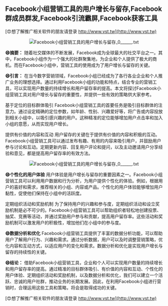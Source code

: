 ## **Facebook小组营销工具的用户增长与留存,Facebook群成员群发,Facebook引流霸屏,Facebook获客工具**

[😍想了解推广相关软件的朋友请登录 http://www.vst.tw](http://www.vst.tw)

 <center><img src="https://vst.tw/MP4/tuiguang/png/2.png" alt="Facebook小组营销工具的用户增长与留存_0______.txt"></center>

**😄摘要：**
随着社交媒体的不断发展，Facebook成为全球最大的社交平台之一。其中，Facebook小组作为一个强大的社群聚集地，为企业和个人提供了极大的商机。而在Facebook小组中，营销工具的使用成为了用户增长与留存的关键。

**😄引言：**
在当今数字营销领域，Facebook小组已经成为了各行各业企业和个人推广业务的理想选择。通过利用Facebook小组的功能和特点，结合专业的营销工具，可以实现用户数量的持续增长和用户留存率的提高。本文将探讨Facebook小组营销工具对用户增长与留存的重要性，并提供一些有效的策略供大家参考。

基于定位的目标群体吸引
Facebook小组营销工具的首要任务是吸引目标群体的注意力。通过设定精确的定位参数，如年龄、性别、兴趣爱好等，将广告或内容投放到相关小组中，以吸引感兴趣的用户。这种精准的定位能够增加用户点击率和加入小组的意愿，从而实现用户增长。

提供有价值的内容和互动
用户留存的关键在于提供有价值的内容和积极的互动。Facebook小组营销工具可以通过发布有趣、有用的内容来吸引用户，并鼓励用户参与讨论和互动。定期更新内容、回复用户评论和提问，以及主动邀请用户分享经验和意见，都是提高用户留存率的有效方法。

 <center><img src="https://vst.tw/MP4/tuiguang/png/3.png" alt="Facebook小组营销工具的用户增长与留存_0______.txt"></center>

**😄个性化的用户体验**
用户体验是用户增长与留存的重要因素之一。Facebook小组营销工具可以利用用户数据和行为分析，为用户提供个性化的体验。例如，根据用户的喜好和需求，推荐相关的小组、内容或产品。个性化的用户体验能够增加用户黏性，促使他们保持在小组中的活跃度。

定期组织活动和奖励机制
为了保持用户的兴趣和参与度，定期组织活动和设立奖励机制是必不可少的。Facebook小组营销工具可以帮助组织者轻松地创建投票、抽奖、竞赛等活动，并通过奖励用户参与和贡献，提高用户留存率。这些活动和奖励机制可以激发用户的积极性，增加他们在小组中的参与度。

**😄数据分析和优化**
Facebook小组营销工具提供了丰富的数据分析功能，可以帮助用户了解用户行为、兴趣和需求。通过分析数据，用户可以及时调整营销策略，优化内容和互动方式，以适应用户的变化和需求。数据分析和优化是实现用户增长与留存的持续性的关键。

**😄结论：**
借助Facebook小组营销工具，企业和个人可以实现用户数量的持续增长和用户留存率的提高。通过精准的目标群体吸引、有价值的内容和互动、个性化的用户体验、定期组织活动和奖励机制，以及数据分析和优化，我们可以建立一个活跃、忠诚的用户社群，推动业务的长期发展。因此，在利用Facebook小组进行营销时，合理运用这些工具和策略，将会是取得成功的关键。

[😍想了解推广相关软件的朋友请登录 http://www.vst.tw](http://www.vst.tw)



